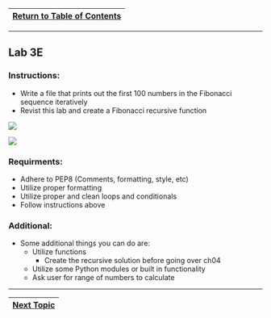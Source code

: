 |[Return to Table of Contents](/00-Table-of-Contents.md)|
|---|

---

## Lab 3E

### Instructions:

* Write a file that prints out the first 100 numbers in the Fibonacci sequence iteratively 
* Revist this lab and create a Fibonacci recursive function

![](../.gitbook/assets/13import.png)

![](../.gitbook/assets/14import.png)

### Requirments:

* Adhere to PEP8 \(Comments, formatting, style, etc\)
* Utilize proper formatting
* Utilize proper and clean loops and conditionals
* Follow instructions above

### Additional:

* Some additional things you can do are:
  * Utilize functions
    * Create the recursive solution before going over ch04
  * Utilize some Python modules or built in functionality
  * Ask user for range of numbers to calculate

---

|[Next Topic](/03_Flow_Control/07_break_continue.md)|
|---|
